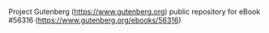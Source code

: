 Project Gutenberg (https://www.gutenberg.org) public repository for
eBook #56316 (https://www.gutenberg.org/ebooks/56316)
